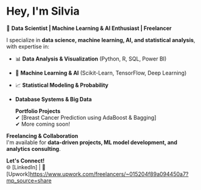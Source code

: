 #  Hey, I'm Silvia  

🔹 **Data Scientist | Machine Learning & AI Enthusiast | Freelancer**  

I specialize in **data science, machine learning, AI, and statistical analysis**, with expertise in:  
- 📊 **Data Analysis & Visualization** (Python, R, SQL, Power BI)  
- 🤖 **Machine Learning & AI** (Scikit-Learn, TensorFlow, Deep Learning)  
- 📈 **Statistical Modeling & Probability**  
- **Database Systems & Big Data**  

  **Portfolio Projects**  
✔ [Breast Cancer Prediction using AdaBoost & Bagging]  
✔ More coming soon!  

 **Freelancing & Collaboration**  
I'm available for **data-driven projects, ML model development, and analytics consulting**.  

 **Let's Connect!**  
🌐 [LinkedIn] | 💼 [Upwork]https://www.upwork.com/freelancers/~015204f89a094450a7?mp_source=share
